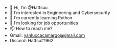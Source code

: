 - 👋 Hi, I’m @Hattsuu
- 👀 I’m interested in Engineering and Cybersecurity
- 🌱 I’m currently learning Python
- 💞️ I’m looking for job opportunities
- 📫 How to reach me? 
- Gmail: yanluccacamargo@gmail.com
- Discord: Hattsu#1962
